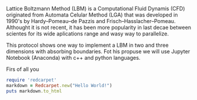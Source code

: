 <!-- "## Simulation Protocol ## -->

Lattice Boltzmann Method (LBM) is a Computational Fluid Dynamis (CFD) originated from Automata Celular Method (LGA) that was developed in 1990's by Hardy–Pomeau–de Pazzis and Frisch–Hasslacher–Pomeau.
Althought it is not recent, it has been more popularity in last decae between scientes for its wide aplications range and wasy way to parallelize.

This protocol shows one way to implement a LBM in two and three dimensions with absorbing boundaries. Fot his propuse we will use Jupyter Notebook (Anaconda) with c++ and python languages.

Firs of all you


```ruby
require 'redcarpet'
markdown = Redcarpet.new("Hello World!")
puts markdown.to_html
```
